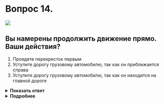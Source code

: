 # Вопрос 14.

![](https://s.drom.ru/i24228/pdd/tickets/2016/1543885058.jpg)

## Вы намерены продолжить движение прямо. Ваши действия?

1. Проедете перекресток первым
2. Уступите дорогу грузовому автомобилю, так как он приближается справа
3. Уступите дорогу грузовому автомобилю, так как он находится на главной дороге

<details>
<summary><b>Показать ответ</b></summary>
Правильный ответ: 2
</details>
<details>
<summary><b>Подробнее</b></summary>
Перекрёсток равнозначный. Водители руководствуются «правилом правой руки», т.е. у кого помеха справа, тот и уступает. У Вас помеха справа, грузовик имеет преимущество. 
(Пункт 13.11 ПДД)
</details>
